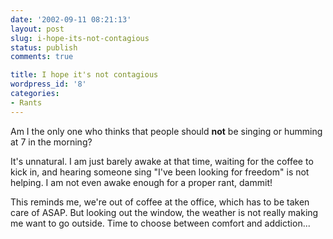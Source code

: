 ```yaml
---
date: '2002-09-11 08:21:13'
layout: post
slug: i-hope-its-not-contagious
status: publish
comments: true

title: I hope it's not contagious
wordpress_id: '8'
categories:
- Rants
---
```



Am I the only one who thinks that people should **not** be singing or humming at 7 in the morning?  

It's unnatural. I am just barely awake at that time, waiting for the coffee to kick in, and hearing someone sing "I've been looking for freedom" is not helping.
I am not even awake enough for a proper rant, dammit!






This reminds me, we're out of coffee at the office, which has to be taken care of ASAP. But looking out the window, the weather is not really making me want to go outside.  Time to choose between comfort and addiction...

